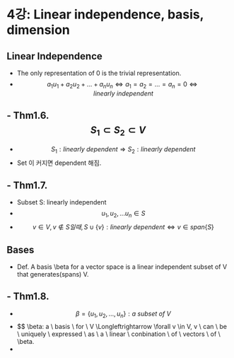 # 4강: Linear independence, basis, dimension

## Linear Independence
- The only representation of 0 is the trivial representation.
- $$ a_1u_1 + a_2u_2 + ... + a_nu_n \Longleftrightarrow a_1 = a_2 = ... = a_n = 0 \Longleftrightarrow linearly \  independent $$


## - Thm1.6. $$S_1 \subset S_2 \subset V$$
- $$ S_1 : linearly \ dependent \Longrightarrow S_2: linearly \ dependent $$
- Set 이 커지면 dependent 해짐.


## - Thm1.7. 
- Subset S: linearly independent
- $$ u_1, u_2, ... u_n \in S $$
- $$ v \in V, v \notin S 일 때, S \cup \{v\}: linearly \ dependent \Longleftrightarrow v \in span\{S\} $$ 


## Bases
- Def. A basis \beta for a vector space is a linear independent subset of V that generates(spans) V.


## - Thm1.8. 
- $$ \beta = \{u_1, u_2, ..., u_n\} : a\ subset \ of \ V $$
- $$ \beta: a \ basis \ for \ V \Longleftrightarrow \forall v \in V, v \ can \ be \ uniquely \ expressed \ as \ a \ linear \ conbination \ of \ vectors \ of \ \beta.
- 